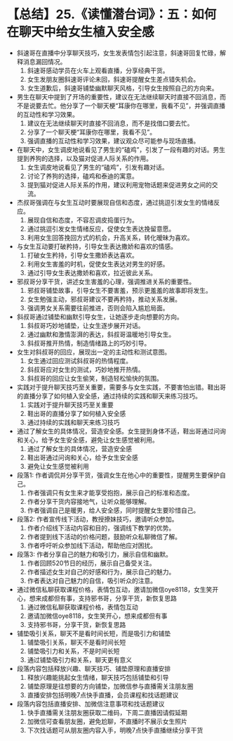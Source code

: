 # 【总结】25.《读懂潜台词》：五：如何在聊天中给女生植入安全感

-   斜速哥在直播中分享聊天技巧，女生发表情包引起注意，斜速哥回复忙碌，解释消息漏回情况。
    1.  斜速哥感动学员在火车上观看直播，分享经典干货。
    2.  女生发朋友圈斜速哥评论未回，斜速哥提醒女生差点错失机会。
    3.  女生道歉后，斜速哥铺垫幽默聊天风格，引导女生按照自己的方向来。
-   男生在聊天中提到了开场的重要性，建议在无法继续聊天时直接不回消息，而不是说要去忙。他分享了一个聊天梗“耳康你在哪里，我看不见”，并强调直播的互动性和学习效果。
    1.  建议在无法继续聊天时直接不回消息，而不是找借口要去忙。
    2.  分享了一个聊天梗“耳康你在哪里，我看不见”。
    3.  强调直播的互动性和学习效果，建议观众尽可能参与现场直播。
-   在聊天中，女生调皮地说看见了男生的“磕鸡”，引发了一段有趣的对话。男生提到养狗的选择，以及猫对促进人际关系的作用。
    1.  女生调皮地说看见了男生的“磕鸡”，引发有趣对话。
    2.  讨论了养狗的选择，磕鸡和泰迪的寓意。
    3.  提到猫对促进人际关系的作用，建议利用宠物话题来促进男女之间的交流。
-   杰叔哥强调在与女生互动时要展现自信和态度，通过挑逗引发女生的情绪反应。
    1.  展现自信和态度，不容忍调皮捣蛋行为。
    2.  通过挑逗引发女生情绪反应，促使女生表达挽留意愿。
    3.  利用女生回答挽回方式的机会，升高关系，转化暧昧为喜欢。
-   与女生互动要打破矜持，引导女生表达撒娇和喜欢的情感。
    1.  打破女生矜持，引导女生撒娇表达喜欢。
    2.  利用女生害羞的时机，促使女生表达对男生的好感。
    3.  通过引导女生表达撒娇和喜欢，拉近彼此关系。
-   邪叔哥分享干货，讲述女生害羞的心理，强调推进关系的重要性。
    1.  邪叔哥铺垫故事，引导女生不要害羞，预示更羞羞的故事即将发生。
    2.  女生勉强主动，邪叔哥建议不要再矜持，推动关系发展。
    3.  强调男女关系需要往前推进，否则会陷入尴尬局面。
-   斜叔哥通过铺垫和幽默引导女生，让她逐步走向想要的方向。
    1.  斜叔哥巧妙地铺垫，让女生逐步展开对话。
    2.  通过幽默和激情澎湃的表达，斜叔哥温暖地引导女生。
    3.  斜叔哥推开热情，制造情绪路上的巧妙引导。
-   女生对斜叔哥的回应，展现出一定的主动性和测试意图。
    1.  女生通过回应测试斜叔哥的热情程度。
    2.  斜叔哥应对女生的测试，巧妙地推开热情。
    3.  斜叔哥的回应让女生偷笑，制造轻松愉快的氛围。
-   实践对于提升聊天技巧至关重要，需要多与女生实践，不要害怕出错。鞋出哥的直播分享了如何植入安全感，通过持续的实践和聊天来练习技巧。
    1.  实践对于提升聊天技巧至关重要
    2.  鞋出哥的直播分享了如何植入安全感
    3.  通过持续的实践和聊天来练习技巧
-   通过了解女生的具体情况，营造安全感。女生提到身体不适，鞋出哥通过问询和关心，给予女生安全感，避免让女生感觉被利用。
    1.  通过了解女生的具体情况，营造安全感
    2.  鞋出哥通过问询和关心，给予女生安全感
    3.  避免让女生感觉被利用
-   段落1: 作者调侃并分享干货，强调女生在他心中的重要性，提醒男生要保护自己。
    1.  作者强调只有女生来才能享受抱抱，展示自己的标准和态度。
    2.  作者分享干货内容接地气，让听众能够理解。
    3.  作者强调自己是暖男，给人安全感，同时提醒女生要珍惜自己。
-   段落2: 作者宣传线下活动，教授撩妹技巧，邀请听众参加。
    1.  作者介绍线下活动内容和目的，强调线下教学的优势。
    2.  作者提到线下活动的价格问题，鼓励听众私聊微信了解。
    3.  作者呼吁听众参加线下活动，帮助他应对困扰。
-   段落3: 作者分享自己的魅力和吸引力，展示自信和幽默。
    1.  作者回顾520节日的经历，展示自己备受关注。
    2.  作者描述女生对自己的好感和行为，展示自己的魅力。
    3.  作者表达对自己魅力的自信，吸引听众的注意。
-   通过微信私聊获取课程价格，表情包互动，邀请加微信oye8118，女生笑开心，想来成都但有事，支持邪书哥，分享干货，新恢复思路
    1.  通过微信私聊获取课程价格，表情包互动
    2.  邀请加微信oye8118，女生笑开心，想来成都但有事
    3.  支持邪书哥，分享干货，新恢复思路
-   铺垫吸引关系，聊天不是看时间长短，而是吸引力和铺垫
    1.  铺垫吸引关系，聊天不是看时间长短
    2.  铺垫吸引力和关系，不是时间长短
    3.  通过铺垫吸引力和关系，聊天更有意义
-   段落内容包括释放兴趣、聊天技巧、铺垫原理和直播安排
    1.  释放兴趣能挑起女生情绪，聊天技巧包括铺垫和引导
    2.  铺垫原理是往想要的方向铺垫，加微信参与直播需关注朋友圈
    3.  直播安排包括明晚7点快手直播，会员课程和找话题建议
-   段落内容包括直播安排、加微信注意事项和找话题建议
    1.  快手直播需关注朋友圈获取二维码，下周二直播因请假延期
    2.  加微信可查看朋友圈，避免尬聊，不直播时不展示女生照片
    3.  下次找话题可从朋友圈内容入手，明晚7点快手直播继续分享干货